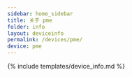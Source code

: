 ```yaml
---
sidebar: home_sidebar
title: 关于 pme
folder: info
layout: deviceinfo
permalink: /devices/pme/
device: pme
---
```

{% include templates/device_info.md %}
